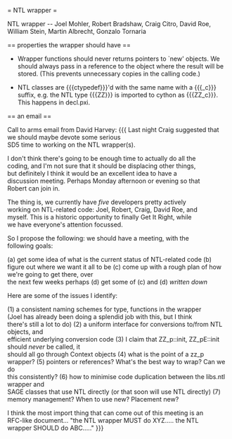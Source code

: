 = NTL wrapper =

 NTL wrapper -- Joel Mohler, Robert Bradshaw, Craig Citro, David Roe, William Stein, Martin Albrecht, Gonzalo Tornaria

== properties the wrapper should have ==

 * Wrapper functions should never returns pointers to `new' objects. We should always pass in a reference to the object where the result will be stored. (This prevents unnecessary copies in the calling code.)

 * NTL classes are {{{ctypedef}}}'d with the same name with a {{{_c}}} suffix, e.g. the NTL type {{{ZZ}}} is imported to cython as {{{ZZ_c}}}. This happens in decl.pxi.

== an email ==

Call to arms email from David Harvey:
{{{
Last night Craig suggested that we should maybe devote some serious  
SD5 time to working on the NTL wrapper(s).

I don't think there's going to be enough time to actually do all the  
coding, and I'm not sure that it should be displacing other things,  
but definitely I think it would be an excellent idea to have a  
discussion meeting. Perhaps Monday afternoon or evening so that  
Robert can join in.

The thing is, we currently have *five* developers pretty actively  
working on NTL-related code: Joel, Robert, Craig, David Roe, and  
myself. This is a historic opportunity to finally Get It Right, while  
we have everyone's attention focussed.

So I propose the following: we should have a meeting, with the  
following goals:

(a) get some idea of what is the current status of NTL-related code
(b) figure out where we want it all to be
(c) come up with a rough plan of how we're going to get there, over  
the next few weeks perhaps
(d) get some of (c) and (d) *written down*

Here are some of the issues I identify:

(1) a consistent naming schemes for type, functions in the wrapper  
(Joel has already been doing a splendid job with this, but I think  
there's still a lot to do)
(2) a uniform interface for conversions to/from NTL objects, and  
efficient underlying conversion code
(3) I claim that ZZ_p::init, ZZ_pE::init should *never* be called, it  
should all go through Context objects
(4) what is the point of a zz_p wrapper?
(5) pointers or references? What's the best way to wrap? Can we do  
this consistently?
(6) how to minimise code duplication between the libs.ntl wrapper and  
SAGE classes that use NTL directly (or that soon will use NTL directly)
(7) memory management? When to use new? Placement new?

I think the most import thing that can come out of this meeting is an  
RFC-like document... "the NTL wrapper MUST do XYZ..... the NTL  
wrapper SHOULD do ABC....."
}}}
